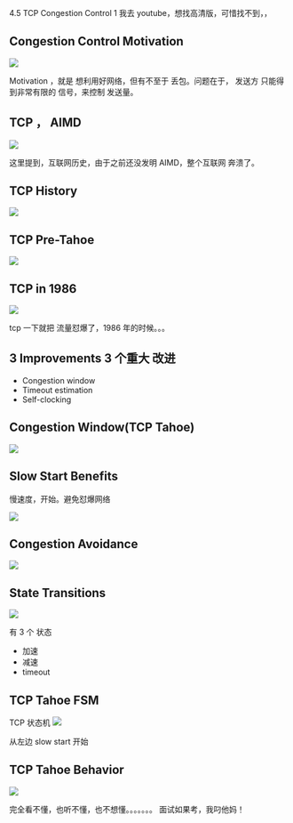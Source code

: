 4.5 TCP Congestion Control 1
我去 youtube，想找高清版，可惜找不到，，

## Congestion Control Motivation

![](./4.5%20%20TCP%20Congestion%20Control%201_0.png)

Motivation ，就是 想利用好网络，但有不至于 丢包。问题在于， 发送方 只能得到非常有限的 信号，来控制 发送量。

## TCP ， AIMD

![](./4.5%20%20TCP%20Congestion%20Control%201_1.png)

这里提到，互联网历史，由于之前还没发明 AIMD，整个互联网 奔溃了。

## TCP History

![](./4.5%20%20TCP%20Congestion%20Control%201_2.png)

## TCP Pre-Tahoe

![](./4.5%20%20TCP%20Congestion%20Control%201_3.png)

## TCP in 1986

![](./4.5%20%20TCP%20Congestion%20Control%201_4.png)

tcp 一下就把 流量怼爆了，1986 年的时候。。。

## 3 Improvements 3 个重大 改进

- Congestion window
- Timeout estimation
- Self-clocking

## Congestion Window(TCP Tahoe)

![](./4.5%20%20TCP%20Congestion%20Control%201_5.png)

## Slow Start Benefits

慢速度，开始。避免怼爆网络

![](./4.5%20%20TCP%20Congestion%20Control%201_6.png)

## Congestion Avoidance

![](./4.5%20%20TCP%20Congestion%20Control%201_7.png)

## State Transitions

![](./4.5%20%20TCP%20Congestion%20Control%201_8.png)

有 3 个 状态

- 加速
- 减速
- timeout

## TCP Tahoe FSM

TCP 状态机
![](./4.5%20%20TCP%20Congestion%20Control%201_9.png)

从左边 slow start 开始

## TCP Tahoe Behavior

![](./4.5%20%20TCP%20Congestion%20Control%201_10.png)

完全看不懂，也听不懂，也不想懂。。。。。。。
面试如果考，我叼他妈！
